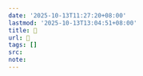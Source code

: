 ```yaml
---
date: '2025-10-13T11:27:20+08:00'
lastmod: '2025-10-13T13:04:51+08:00'
title: 󰗅
url: 󰗅
tags: []
src:
note:
---
```

